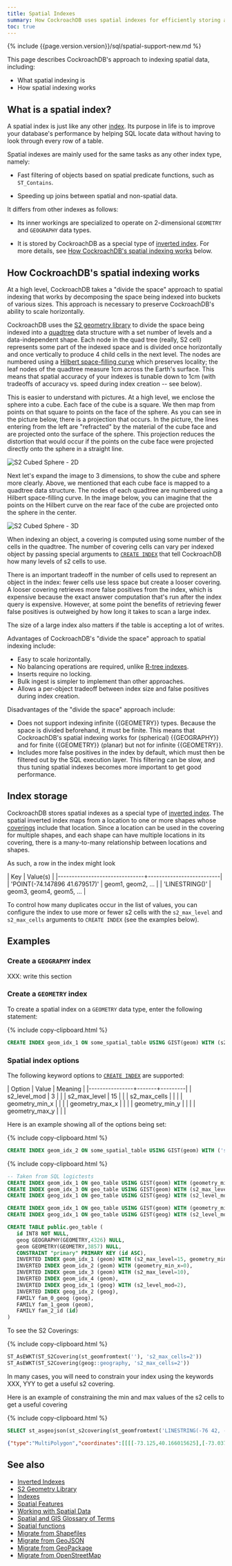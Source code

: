 ```yaml
---
title: Spatial Indexes
summary: How CockroachDB uses spatial indexes for efficiently storing and querying spatial data.
toc: true
---
```


{% include {{page.version.version}}/sql/spatial-support-new.md %}

This page describes CockroachDB's approach to indexing spatial data, including:

- What spatial indexing is
- How spatial indexing works

## What is a spatial index?

A spatial index is just like any other [index](indexes.html).  Its purpose in life is to improve your database's performance by helping SQL locate data without having to look through every row of a table.

Spatial indexes are mainly used for the same tasks as any other index type, namely:

- Fast filtering of objects based on spatial predicate functions, such as `ST_Contains`.

- Speeding up joins between spatial and non-spatial data.

It differs from other indexes as follows:

- Its inner workings are specialized to operate on 2-dimensional `GEOMETRY` and `GEOGRAPHY` data types.

- It is stored by CockroachDB as a special type of [inverted index](inverted-indexes.html).  For more details, see [How CockroachDB's spatial indexing works](#how-cockroachdbs-spatial-indexing-works) below.

## How CockroachDB's spatial indexing works

At a high level, CockroachDB takes a "divide the space" approach to spatial indexing that works by decomposing the space being indexed into buckets of various sizes.  This approach is necessary to preserve CockroachDB's ability to scale horizontally.

CockroachDB uses the [S2 geometry library](https://s2geometry.io/) to divide the space being indexed into a [quadtree](https://en.wikipedia.org/wiki/Quadtree) data structure with a set number of levels and a data-independent shape. Each node in the quad tree (really, S2 cell) represents some part of the indexed space and is divided once horizontally and once vertically to produce 4 child cells in the next level. The nodes are numbered using a [Hilbert space-filling curve](https://en.wikipedia.org/wiki/Hilbert_curve) which preserves locality; the leaf nodes of the quadtree measure 1cm across the Earth's surface.  This means that spatial accuracy of your indexes is tunable down to 1cm (with tradeoffs of accuracy vs. speed during index creation -- see below).

This is easier to understand with pictures.  At a high level, we enclose the sphere into a cube.  Each face of the cube is a square.  We then map from points on that square to points on the face of the sphere.  As you can see in the picture below, there is a projection that occurs.  In the picture, the lines entering from the left are "refracted" by the material of the cube face and are projected onto the surface of the sphere.  This projection reduces the distortion that would occur if the points on the cube face were projected directly onto the sphere in a straight line.

<img src="{{ 'images/v20.2/geospatial/s2-cubed-sphere-2d.png' | relative_url }}" alt="S2 Cubed Sphere - 2D">

Next let's expand the image to 3 dimensions, to show the cube and sphere more clearly.  Above, we mentioned that each cube face is mapped to a quadtree data structure.  The nodes of each quadtree are numbered using a Hilbert space-filling curve.  In the image below, you can imagine that the points on the Hilbert curve on the rear face of the cube are projected onto the sphere in the center.

<img src="{{ 'images/v20.2/geospatial/s2-cubed-sphere-3d.png' | relative_url }}" alt="S2 Cubed Sphere - 3D">

When indexing an object, a covering is computed using some number of the cells in the quadtree. The number of covering cells can vary per indexed object by passing special arguments to [`CREATE INDEX`](create-index.html) that tell CockroachDB how many levels of s2 cells to use.

There is an important tradeoff in the number of cells used to represent an object in the index: fewer cells use less space but create a looser covering. A looser covering retrieves more false positives from the index, which is expensive because the exact answer computation that's run after the index query is expensive. However, at some point the benefits of retrieving fewer false positives is outweighed by how long it takes to scan a large index.

The size of a large index also matters if the table is accepting a lot of writes.



Advantages of CockroachDB's "divide the space" approach to spatial indexing include:

+ Easy to scale horizontally.
+ No balancing operations are required, unlike [R-tree indexes](https://en.wikipedia.org/wiki/R-tree).
+ Inserts require no locking.
+ Bulk ingest is simpler to implement than other approaches.
+ Allows a per-object tradeoff between index size and false positives during index creation.

Disadvantages of the "divide the space" approach include:

+ Does not support indexing infinite {{GEOMETRY}} types. Because the space is divided beforehand, it must be finite. This means that CockroachDB's spatial indexing works for (spherical) {{GEOGRAPHY}} and for finite {{GEOMETRY}} (planar) but not for infinite {{GEOMETRY}}.
+ Includes more false positives in the index by default, which must then be filtered out by the SQL execution layer.  This filtering can be slow, and thus tuning spatial indexes becomes more important to get good performance.

## Index storage

CockroachDB stores spatial indexes as a special type of [inverted index](inverted-indexes.html).  The spatial inverted index maps from a location to one or more shapes whose [coverings](spatial-glossary.html#covering) include that location.  Since a location can be used in the covering for multiple shapes, and each shape can have multiple locations in its covering, there is a many-to-many relationship between locations and shapes.

As such, a row in the index might look 

| Key                           | Value(s)                 |
|-------------------------------+--------------------------|
| 'POINT(-74.147896 41.679517)' | geom1, geom2, ...        |
| 'LINESTRING()'                | geom3, geom4, geom5, ... |

To control how many duplicates occur in the list of values, you can configure the index to use more or fewer s2 cells with the `s2_max_level` and `s2_max_cells` arguments to `CREATE INDEX` (see the examples below).

## Examples

### Create a `GEOGRAPHY` index

XXX: write this section

### Create a `GEOMETRY` index

To create a spatial index on a `GEOMETRY` data type, enter the following statement:

{% include copy-clipboard.html %}
~~~ sql
CREATE INDEX geom_idx_1 ON some_spatial_table USING GIST(geom) WITH (s2_level_mod=3);
~~~

### Spatial index options

The following keyword options to [`CREATE INDEX`](create-index.html) are supported:

| Option         | Value | Meaning |
|----------------+-------+---------|
| s2_level_mod   |     3 |         |
| s2_max_level   |    15 |         |
| s2_max_cells   |       |         |
| geometry_min_x |       |         |
| geometry_max_x |       |         |
| geometry_min_y |       |         |
| geometry_max_y |       |         |

Here is an example showing all of the options being set:

{% include copy-clipboard.html %}
~~~ sql
CREATE INDEX geom_idx_2 ON some_spatial_table USING GIST(geom) WITH ('s2_max_cells=20,s2_max_level=12,s2_level_mod=3,geometry_min_x=-180,geometry_max_x=180,geometry_min_y=-180,geometry_max_y=180');
~~~


{% include copy-clipboard.html %}
~~~ sql
-- Taken from SQL logictests
CREATE INDEX geom_idx_1 ON geo_table USING GIST(geom) WITH (geometry_min_x=0, s2_max_level=15)
CREATE INDEX geom_idx_3 ON geo_table USING GIST(geom) WITH (s2_max_level=10)
CREATE INDEX geog_idx_1 ON geo_table USING GIST(geog) WITH (s2_level_mod=2)

CREATE INDEX geom_idx_1 ON geo_table USING GIST(geom) WITH (geometry_min_x=0, s2_max_level=15);
CREATE INDEX geog_idx_1 ON geo_table USING GIST(geog) WITH (s2_level_mod=3);

CREATE TABLE public.geo_table (
   id INT8 NOT NULL,
   geog GEOGRAPHY(GEOMETRY,4326) NULL,
   geom GEOMETRY(GEOMETRY,3857) NULL,
   CONSTRAINT "primary" PRIMARY KEY (id ASC),
   INVERTED INDEX geom_idx_1 (geom) WITH (s2_max_level=15, geometry_min_x=0),
   INVERTED INDEX geom_idx_2 (geom) WITH (geometry_min_x=0),
   INVERTED INDEX geom_idx_3 (geom) WITH (s2_max_level=10),
   INVERTED INDEX geom_idx_4 (geom),
   INVERTED INDEX geog_idx_1 (geog) WITH (s2_level_mod=2),
   INVERTED INDEX geog_idx_2 (geog),
   FAMILY fam_0_geog (geog),
   FAMILY fam_1_geom (geom),
   FAMILY fam_2_id (id)
)
~~~

To see the S2 Coverings:

{% include copy-clipboard.html %}
~~~ sql
ST_AsEWKT(ST_S2Covering(st_geomfromtext(''), 's2_max_cells=2'))
ST_AsEWKT(ST_S2Covering(geog::geography, 's2_max_cells=2'))
~~~

In many cases, you will need to constrain your index using the keywords XXX, YYY to get a useful s2 covering.

Here is an example of constraining the min and max values of the s2 cells to get a useful covering

{% include copy-clipboard.html %}
~~~ sql
SELECT st_asgeojson(st_s2covering(st_geomfromtext('LINESTRING(-76 42, -74 41, -73 40, -74 42, -76 42)'), 's2_max_cells=20,s2_max_level=12,s2_level_mod=3,geometry_min_x=-180,geometry_max_x=180,geometry_min_y=-180,geometry_max_y=180'));
~~~

~~~ json
{"type":"MultiPolygon","coordinates":[[[[-73.125,40.166015625],[-73.037109375,40.166015625],[-73.037109375,40.25390625],[-73.125,40.25390625],[-73.125,40.166015625]]],[[[-73.125,40.078125],[-73.037109375,40.078125],[-73.037109375,40.166015625],[-73.125,40.166015625],[-73.125,40.078125]]],[[[-73.037109375,39.990234375],[-72.94921875,39.990234375],[-72.94921875,40.078125],[-73.037109375,40.078125],[-73.037109375,39.990234375]]],[[[-73.125,39.990234375],[-73.037109375,39.990234375],[-73.037109375,40.078125],[-73.125,40.078125],[-73.125,39.990234375]]],[[[-76.025390625,41.923828125],[-75.9375,41.923828125],[-75.9375,42.01171875],[-76.025390625,42.01171875],[-76.025390625,41.923828125]]],[[[-73.828125,40.078125],[-73.125,40.078125],[-73.125,40.78125],[-73.828125,40.78125],[-73.828125,40.078125]]],[[[-74.53125,40.78125],[-73.828125,40.78125],[-73.828125,41.484375],[-74.53125,41.484375],[-74.53125,40.78125]]],[[[-73.828125,40.78125],[-73.125,40.78125],[-73.125,41.484375],[-73.828125,41.484375],[-73.828125,40.78125]]],[[[-73.828125,41.484375],[-73.740234375,41.484375],[-73.740234375,41.572265625],[-73.828125,41.572265625],[-73.828125,41.484375]]],[[[-73.828125,41.572265625],[-73.740234375,41.572265625],[-73.740234375,41.66015625],[-73.828125,41.66015625],[-73.828125,41.572265625]]],[[[-74.53125,41.484375],[-73.828125,41.484375],[-73.828125,42.1875],[-74.53125,42.1875],[-74.53125,41.484375]]],[[[-75.234375,41.484375],[-74.53125,41.484375],[-74.53125,42.1875],[-75.234375,42.1875],[-75.234375,41.484375]]],[[[-74.619140625,41.30859375],[-74.53125,41.30859375],[-74.53125,41.396484375],[-74.619140625,41.396484375],[-74.619140625,41.30859375]]],[[[-74.70703125,41.30859375],[-74.619140625,41.30859375],[-74.619140625,41.396484375],[-74.70703125,41.396484375],[-74.70703125,41.30859375]]],[[[-74.794921875,41.396484375],[-74.70703125,41.396484375],[-74.70703125,41.484375],[-74.794921875,41.484375],[-74.794921875,41.396484375]]],[[[-74.8828125,41.396484375],[-74.794921875,41.396484375],[-74.794921875,41.484375],[-74.8828125,41.484375],[-74.8828125,41.396484375]]],[[[-74.794921875,41.30859375],[-74.70703125,41.30859375],[-74.70703125,41.396484375],[-74.794921875,41.396484375],[-74.794921875,41.30859375]]],[[[-74.619140625,41.220703125],[-74.53125,41.220703125],[-74.53125,41.30859375],[-74.619140625,41.30859375],[-74.619140625,41.220703125]]],[[[-74.970703125,41.396484375],[-74.8828125,41.396484375],[-74.8828125,41.484375],[-74.970703125,41.484375],[-74.970703125,41.396484375]]],[[[-75.9375,41.484375],[-75.234375,41.484375],[-75.234375,42.1875],[-75.9375,42.1875],[-75.9375,41.484375]]]]}
~~~

## See also

- [Inverted Indexes](inverted-indexes.html)
- [S2 Geometry Library](https://s2geometry.io/)
- [Indexes](indexes.html)
- [Spatial Features](spatial-features.html)
- [Working with Spatial Data](spatial-data.html)
- [Spatial and GIS Glossary of Terms](spatial-glossary.html)
- [Spatial functions](functions-and-operators.html#geospatial-functions)
- [Migrate from Shapefiles](migrate-from-shapefiles.html)
- [Migrate from GeoJSON](migrate-from-geojson.html)
- [Migrate from GeoPackage](migrate-from-geopackage.html)
- [Migrate from OpenStreetMap](migrate-from-openstreetmap.html)

